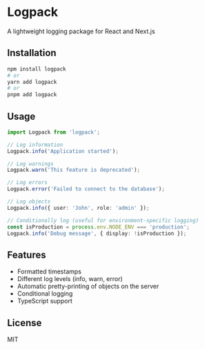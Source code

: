 # Logpack

A lightweight logging package for React and Next.js

## Installation

```bash
npm install logpack
# or
yarn add logpack
# or
pnpm add logpack
```

## Usage

```typescript
import Logpack from 'logpack';

// Log information
Logpack.info('Application started');

// Log warnings
Logpack.warn('This feature is deprecated');

// Log errors
Logpack.error('Failed to connect to the database');

// Log objects
Logpack.info({ user: 'John', role: 'admin' });

// Conditionally log (useful for environment-specific logging)
const isProduction = process.env.NODE_ENV === 'production';
Logpack.info('Debug message', { display: !isProduction });
```

## Features

- Formatted timestamps
- Different log levels (info, warn, error)
- Automatic pretty-printing of objects on the server
- Conditional logging
- TypeScript support

## License

MIT